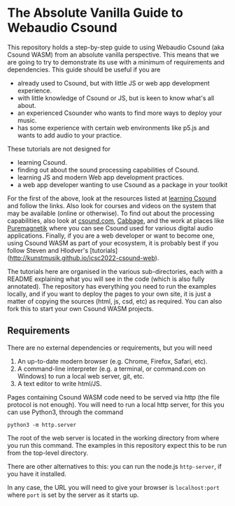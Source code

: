 The Absolute Vanilla Guide to Webaudio Csound
========

This repository holds a step-by-step guide to using Webaudio Csound (aka Csound
WASM) from an absolute vanilla perspective. This means that we are going to try to demonstrate its use with a minimum of requirements and dependencies. This guide should be useful if you are

* already used to Csound, but with little JS or web app development experience.
* with little knowledge of Csound or JS, but is keen to know what's all about.
* an experienced Csounder who wants to find more ways to deploy your music.
* has some experience with certain web environments like p5.js and wants to add audio to your practice.

These tutorials are not designed for

* learning Csound.
* finding out about the sound processing capabilities of Csound.
* learning JS and modern Web app development practices.
* a web app developer wanting to use Csound as a package in your toolkit

For the first of the above, look at the resources listed at [learning Csound](https://csound.com/get-started.html) and follow the links. Also look for
courses and videos on the system that may be available (online or otherwise).
To find out about the processing capabilities, also look at [csound.com](https://csound.com), [Cabbage](https://cabbageaudio.com/),
and the work at places like [Puremagnetik](https://puremagnetik.com/) where you can see Csound used for various digital audio applications. Finally, if you are a web developer or want to become one, using Csound WASM as part of your ecosystem,
it is probably best if you follow Steven and Hlodver's [tutorials] (http://kunstmusik.github.io/icsc2022-csound-web).

The tutorials here are organised in the various sub-directories, each with a README explaining what you will see in the code (which is also fully annotated). The repository has everything you need to run the examples locally, and if you want to deploy the pages to your own site, it is just a matter of copying the sources (html, js, csd, etc) as required. You can also fork this to start your own Csound WASM projects.

Requirements
----

There are no external dependencies or requirements, but you will need

1. An up-to-date modern browser (e.g. Chrome, Firefox, Safari, etc).  
2. A command-line interpreter (e.g. a terminal, or command.com on Windows) to
run a local web server, git, etc.  
3. A text editor to write html/JS.

Pages containing Csound WASM code need to be served via http (the file protocol is not enough). You will need to run a local http server, for this you can use Python3, through the command

```
python3 -m http.server
```

The root of the web server is located in the working directory from where you run this command. The examples in this repository expect this to be run from the top-level directory.

There are other alternatives to this: you can run the node.js `http-server`, if you have it installed.

In any case, the URL you will need to give your browser is `localhost:port` where `port` is set by the server as it starts up.








